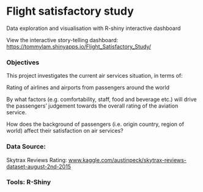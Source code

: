# Flight satisfactory study

Data exploration and visualisation with R-shiny interactive dashboard

View the interactive story-telling dashboard: https://tommylam.shinyapps.io/Flight_Satisfactory_Study/

### Objectives

This project investigates the current air services situation, in terms of:


Rating of airlines and airports from passengers around the world

By what factors (e.g. comfortability, staff, food and beverage etc.) will drive the passengers’ judgement towards the overall rating of the aviation service.

How does the background of passengers (i.e. origin country, region of world) affect their satisfaction on air services?


### Data Source:

Skytrax Reviews Rating: www.kaggle.com/austinpeck/skytrax-reviews-dataset-august-2nd-2015


### Tools: R-Shiny



